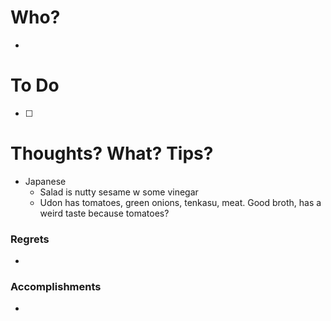 # Who?
- 

# To Do
- [ ] 

# Thoughts? What? Tips?
- Japanese
	- Salad is nutty sesame w some vinegar
	- Udon has tomatoes, green onions, tenkasu, meat. Good broth, has a weird taste because  tomatoes?

### Regrets
- 

### Accomplishments
- 
